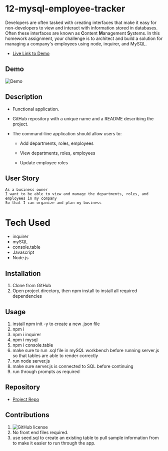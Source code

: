 # 12-mysql-employee-tracker

Developers are often tasked with creating interfaces that make it easy for non-developers to view and interact with information stored in databases. Often these interfaces are known as **C**ontent **M**anagement **S**ystems. In this homework assignment, your challenge is to architect and build a solution for managing a company's employees using node, inquirer, and MySQL.

- [Live Link to Demo]()

## Demo 

![Demo]()

## Description
* Functional application.

* GitHub repository with a unique name and a README describing the project.

* The command-line application should allow users to:

  * Add departments, roles, employees

  * View departments, roles, employees

  * Update employee roles

## User Story
```
As a business owner
I want to be able to view and manage the departments, roles, and employees in my company
So that I can organize and plan my business
```
# Tech Used
- inquirer
- mySQL
- console.table
- Javascript
- Node.js

## Installation
1. Clone from GitHub
2. Open project directory, then npm install to install all required dependencies 

## Usage
1. install npm init -y to create a new .json file
2. npm i
3. npm i inquirer
4. npm i mysql
5. npm i console.table
6. make sure to run .sql file in mySQL workbench before running server.js so that tables are able to render correctly
7. run node server.js
8. make sure server.js is connected to SQL before continuing
9. run through prompts as required 

## Repository

  - [Project Repo](https://github.com/EdenKhaos/12-mysql-employee-tracker)

## Contributions
1. ![GitHub license](https://img.shields.io/badge/Made%20by-%40EdenKhaos-orange)
2. No front end files required.
3. use seed.sql to create an existing table to pull sample information from to make it easier to run through the app.